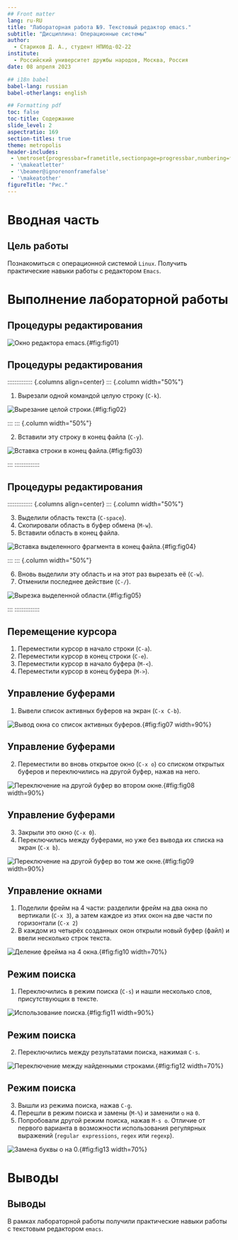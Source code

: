 ```yaml
---
## Front matter
lang: ru-RU
title: "Лабораторная работа №9. Текстовый редактор emacs."
subtitle: "Дисциплина: Операционные системы"
author:
  - Стариков Д. А., cтудент НПИбд-02-22
institute:
  - Российский университет дружбы народов, Москва, Россия
date: 08 апреля 2023

## i18n babel
babel-lang: russian
babel-otherlangs: english

## Formatting pdf
toc: false
toc-title: Содержание
slide_level: 2
aspectratio: 169
section-titles: true
theme: metropolis
header-includes:
 - \metroset{progressbar=frametitle,sectionpage=progressbar,numbering=fraction}
 - '\makeatletter'
 - '\beamer@ignorenonframefalse'
 - '\makeatother'
figureTitle: "Рис."
---
```


# Вводная часть

## Цель работы

Познакомиться с операционной системой `Linux`. Получить практические навыки работы с редактором `Emacs`.

# Выполнение лабораторной работы

## Процедуры редактирования

![Окно редактора emacs.](image/image01.png){#fig:fig01}

## Процедуры редактирования

:::::::::::::: {.columns align=center}
::: {.column width="50%"}

1. Вырезали одной командой целую строку (`С-k`).

![Вырезание целой строки.](image/image02.png){#fig:fig02}


:::
::: {.column width="50%"}

2. Вставили эту строку в конец файла (`C-y`).

![Вставка строки в конец файла.](image/image03.png){#fig:fig03}

:::
::::::::::::::

## Процедуры редактирования

:::::::::::::: {.columns align=center}
::: {.column width="50%"}

3. Выделили область текста (`C-space`).
4. Скопировали область в буфер обмена (`M-w`).
5. Вставили область в конец файла.

![Вставка выделенного фрагмента в конец файла.](image/image04.png){#fig:fig04}

:::
::: {.column width="50%"}

   6. Вновь выделили эту область и на этот раз вырезать её (`C-w`).
   7. Отменили последнее действие (`C-/`).

![Вырезка выделенной области.](image/image05.png){#fig:fig05}

:::
::::::::::::::

## Перемещение курсора

1. Переместили курсор в начало строки (`C-a`).
2. Переместили курсор в конец строки (`C-e`).
3. Переместили курсор в начало буфера (`M-<`).
4. Переместили курсор в конец буфера (`M->`).

## Управление буферами

1. Вывели список активных буферов на экран (`C-x C-b`).
   
![Вывод окна со список активных буферов.](image/image07.png){#fig:fig07 width=90%}

## Управление буферами

2. Переместили во вновь открытое окно (`C-x o`) со списком открытых буферов и переключились на другой буфер, нажав на него.

![Переключение на другой буфер во втором окне.](image/image08.png){#fig:fig08 width=90%}

## Управление буферами

3. Закрыли это окно (`C-x 0`).
4. Переключились между буферами, но уже без вывода их списка на экран (`C-x b`).

![Переключение на другой буфер во том же окне.](image/image09.png){#fig:fig09 width=90%}

## Управление окнами

1. Поделили фрейм на 4 части: разделили фрейм на два окна по вертикали (`C-x 3`), а затем каждое из этих окон на две части по горизонтали (`C-x 2`)
2. В каждом из четырёх созданных окон открыли новый буфер (файл) и ввели несколько строк текста.
   
![Деление фрейма на 4 окна.](image/image10.png){#fig:fig10 width=70%}

## Режим поиска

1. Переключились в режим поиска (`C-s`) и нашли несколько слов, присутствующих в тексте. 

![Использование поиска.](image/image11.png){#fig:fig11 width=90%}

## Режим поиска

2. Переключились между результатами поиска, нажимая `C-s`.

![Переключение между найденными строками.](image/image12.png){#fig:fig12 width=70%}

## Режим поиска

3. Вышли из режима поиска, нажав `C-g`.
4. Перешли в режим поиска и замены (`M-%`) и заменили `о` на `0`.
5. Попробовали другой режим поиска, нажав `M-s o`. Отличие от первого варианта в возможности использования регулярных выражений (`regular expressions`, `regex` или `regexp`).

![Замена буквы о на 0.](image/image13.png){#fig:fig13 width=70%}

# Выводы

## Выводы

В рамках лабораторной работы получили практические навыки работы с текстовым редактором `emacs`.
